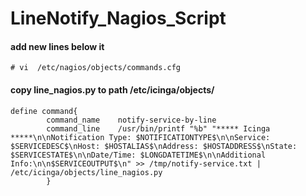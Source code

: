 # LineNotify_Nagios_Script


#### add new lines below it 

``` # vi  /etc/nagios/objects/commands.cfg ```
#### copy line_nagios.py to path /etc/icinga/objects/


``` # 'notify-service-by-line' command definition
define command{
        command_name    notify-service-by-line
        command_line    /usr/bin/printf "%b" "***** Icinga *****\n\nNotification Type: $NOTIFICATIONTYPE$\n\nService: $SERVICEDESC$\nHost: $HOSTALIAS$\nAddress: $HOSTADDRESS$\nState: $SERVICESTATE$\n\nDate/Time: $LONGDATETIME$\n\nAdditional Info:\n\n$SERVICEOUTPUT$\n" >> /tmp/notify-service.txt | /etc/icinga/objects/line_nagios.py
        }
```
